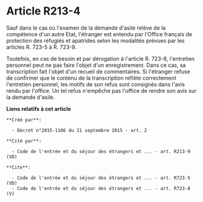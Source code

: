 # Article R213-4

Sauf dans le cas où l'examen de la demande d'asile relève de la compétence d'un autre Etat, l'étranger est entendu par
l'Office français de protection des réfugiés et apatrides selon les modalités prévues par les articles R. 723-5 à R. 723-9. 

Toutefois, en cas de besoin et par dérogation à l'article R. 723-8, l'entretien personnel peut ne pas faire l'objet d'un
enregistrement. Dans ce cas, sa transcription fait l'objet d'un recueil de commentaires. Si l'étranger refuse de confirmer
que le contenu de la transcription reflète correctement l'entretien personnel, les motifs de son refus sont consignés dans
l'avis rendu par l'office. Un tel refus n'empêche pas l'office de rendre son avis sur la demande d'asile.

**Liens relatifs à cet article**

	**Créé par**:

	  - Décret n°2015-1166 du 21 septembre 2015 - art. 2

	**Cité par**:

	  - Code de l'entrée et du séjour des étrangers et ... - art. R213-9 (VD)

	**Cite**:

	  - Code de l'entrée et du séjour des étrangers et ... - art. R723-5 (VD)
	  - Code de l'entrée et du séjour des étrangers et ... - art. R723-8 (V)
